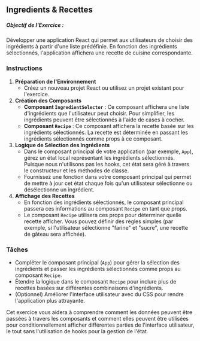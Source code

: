 ## Ingredients & Recettes

##### Objectif de l'Exercice :

Développer une application React qui permet aux utilisateurs de choisir des ingrédients à partir d'une liste prédéfinie. En fonction des ingrédients sélectionnés, l'application affichera une recette de cuisine correspondante.

### Instructions

1. **Préparation de l'Environnement**
   * Créez un nouveau projet React ou utilisez un projet existant pour l'exercice.
2. **Création des Composants**
   * **Composant `IngredientSelector`** : Ce composant affichera une liste d'ingrédients que l'utilisateur peut choisir. Pour simplifier, les ingrédients peuvent être sélectionnés à l'aide de cases à cocher.
   * **Composant `Recipe`** : Ce composant affichera la recette basée sur les ingrédients sélectionnés. La recette est déterminée en passant les ingrédients sélectionnés comme props à ce composant.
3. **Logique de Sélection des Ingrédients**
   * Dans le composant principal de votre application (par exemple, `App`), gérez un état local représentant les ingrédients sélectionnés. Puisque nous n'utilisons pas les hooks, cet état sera géré à travers le constructeur et les méthodes de classe.
   * Fournissez une fonction dans votre composant principal qui permet de mettre à jour cet état chaque fois qu'un utilisateur sélectionne ou désélectionne un ingrédient.
4. **Affichage des Recettes**
   * En fonction des ingrédients sélectionnés, le composant principal passera ces informations au composant `Recipe` en tant que props.
   * Le composant `Recipe` utilisera ces props pour déterminer quelle recette afficher. Vous pouvez définir des règles simples (par exemple, si l'utilisateur sélectionne "farine" et "sucre", une recette de gâteau sera affichée).

### Tâches

* Compléter le composant principal (`App`) pour gérer la sélection des ingrédients et passer les ingrédients sélectionnés comme props au composant `Recipe`.
* Étendre la logique dans le composant `Recipe` pour inclure plus de recettes basées sur différentes combinaisons d'ingrédients.
* (Optionnel) Améliorer l'interface utilisateur avec du CSS pour rendre l'application plus attrayante.

Cet exercice vous aidera à comprendre comment les données peuvent être passées à travers les composants et comment elles peuvent être utilisées pour conditionnellement afficher différentes parties de l'interface utilisateur, le tout sans l'utilisation de hooks pour la gestion de l'état.
